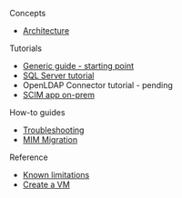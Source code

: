 Concepts
* [Architecture](https://github.com/ArvindHarinder1/PrivatePreviewDocs/blob/main/3Architecture.md) 

Tutorials
* [Generic guide - starting point](https://github.com/ArvindHarinder1/PrivatePreviewDocs/blob/main/1ECMATutorial.md) 
* [SQL Server tutorial](https://github.com/ArvindHarinder1/PrivatePreviewDocs/blob/main/2ConnectorSQL.md) 
* OpenLDAP Connector tutorial - pending
* [SCIM app on-prem](https://github.com/ArvindHarinder1/PrivatePreviewDocs/blob/main/2ConnectorSCIM.md)

How-to guides
* [Troubleshooting](https://github.com/ArvindHarinder1/PrivatePreviewDocs/blob/main/Monitoring.md) 
* [MIM Migration](https://github.com/ArvindHarinder1/PrivatePreviewDocs/blob/main/MIMmigration.md)

Reference
* [Known limitations](https://github.com/ArvindHarinder1/PrivatePreviewDocs/blob/main/KnownLimitations.md)
* [Create a VM](https://github.com/ArvindHarinder1/PrivatePreviewDocs/blob/main/CreateVM.md)
